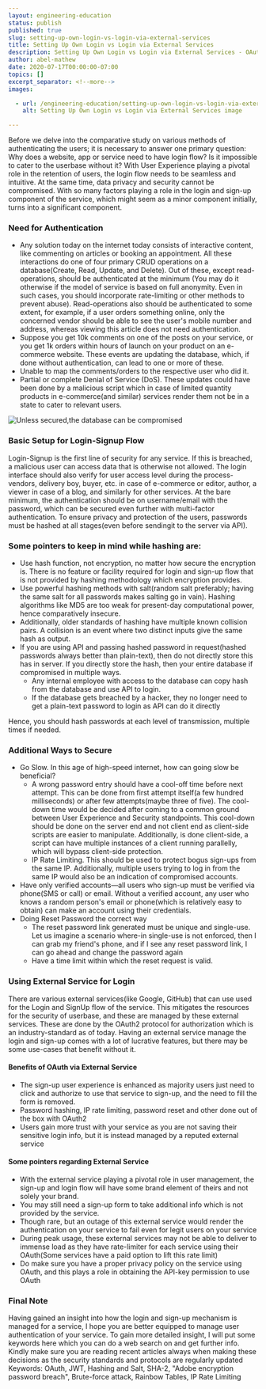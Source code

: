 ```yaml
---
layout: engineering-education
status: publish
published: true
slug: setting-up-own-login-vs-login-via-external-services
title: Setting Up Own Login vs Login via External Services
description: Setting Up Own Login vs Login via External Services - OAuth, JWT, Hashing and Salt, Brute-force attack, Rainbow Tables, IP Rate Limiting.
author: abel-mathew
date: 2020-07-17T00:00:00-07:00
topics: []
excerpt_separator: <!--more-->
images:

  - url: /engineering-education/setting-up-own-login-vs-login-via-external-services/hero.jpg
    alt: Setting Up Own Login vs Login via External Services image

---
```

Before we delve into the comparative study on various methods of authenticating the users; it is necessary to answer one primary question: Why does a website, app or service need to have login flow? Is it impossible to cater to the userbase without it? With User Experience playing a pivotal role in the retention of users, the login flow needs to be seamless and intuitive. At the same time, data privacy and security cannot be compromised. With so many factors playing a role in the login and sign-up component of the service, which might seem as a minor component initially, turns into a significant component.
<!--more-->

### Need for Authentication
* Any solution today on the internet today consists of interactive content, like commenting on articles or booking an appointment. All these interactions do one of four primary CRUD operations on a database(Create, Read, Update, and Delete). Out of these, except read-operations, should be authenticated at the minimum (You may do it otherwise if the model of service is based on full anonymity. Even in such cases, you should incorporate rate-limiting or other methods to prevent abuse). Read-operations also should be authenticated to some extent, for example, if a user orders something online, only the concerned vendor should be able to see the user's mobile number and address, whereas viewing this article does not need authentication.
* Suppose you get 10k comments on one of the posts on your service, or you get 1k orders within hours of launch on your product on an e-commerce website. These events are updating the database, which, if done without authentication, can lead to one or more of these.
* Unable to map the comments/orders to the respective user who did it.
* Partial or complete Denial of Service (DoS). These updates could have been done by a malicious script which in case of limited quantity products in e-commerce(and similar) services render them not be in a state to cater to relevant users.

![Unless secured,the database can be compromised](/engineering-education/setting-up-own-login-vs-login-via-external-services/hacker-stealing-representation.jpg)

### Basic Setup for Login-Signup Flow
 Login-Signup is the first line of security for any service. If this is breached, a malicious user can access data that is otherwise not allowed. The login interface should also verify for user access level during the process- vendors, delivery boy, buyer, etc. in case of e-commerce or editor, author, a viewer in case of a blog, and similarly for other services. At the bare minimum, the authentication should be on username/email with the password, which can be secured even further with multi-factor authentication. To ensure privacy and protection of the users, passwords must be hashed at all stages(even before sendingit to the server via API).

### Some pointers to keep in mind while hashing are:
* Use hash function, not encryption, no matter how secure the encryption is. There is no feature or facility required for login and sign-up flow that is not provided by hashing methodology which encryption provides.
* Use powerful hashing methods with salt(random salt preferably; having the same salt for all passwords makes salting go in vain). Hashing algorithms like MD5 are too weak for present-day computational power, hence comparatively insecure.
* Additionally, older standards of hashing have multiple known collision pairs. A collision is an event where two distinct inputs give the same hash as output.
* If you are using API and passing hashed password in request(hashed passwords always better than plain-text), then do not directly store this has in server. If you directly store the hash, then your entire database if compromised in multiple ways.  
  * Any internal employee with access to the database can copy hash from the database and use API to login.
  * If the database gets breached by a hacker, they no longer need to get a plain-text password to login as API can do it directly

 Hence, you should hash passwords at each level of transmission, multiple times if needed.

### Additional Ways to Secure
* Go Slow. In this age of high-speed internet, how can going slow be beneficial?
  * A wrong password entry should have a cool-off time before next attempt. This can be done from first attempt itself(a few hundred milliseconds) or after few attempts(maybe three of five). The cool-down time would be decided after coming to a common ground between User Experience and Security standpoints. This cool-down should be done on the server end and not client end as client-side scripts are easier to manipulate. Additionally, is done client-side, a script can have multiple instances of a client running parallelly, which will bypass client-side protection.
  * IP Rate Limiting. This should be used to protect bogus sign-ups from the same IP. Additionally, multiple users trying to log in from the same IP would also be an indication of compromised accounts.
* Have only verified accounts—all users who sign-up must be verified via phone(SMS or call) or email. Without a verified account, any user who knows a random person's email or phone(which is relatively easy to obtain) can make an account using their credentials.
* Doing Reset Password the correct way
  * The reset password link generated must be unique and single-use. Let us imagine a scenario where-in single-use is not enforced, then I can grab my friend's phone, and if I see any reset password link, I can go ahead and change the password again
  * Have a time limit within which the reset request is valid.

### Using External Service for Login
There are various external services(like Google, GitHub) that can use used for the Login and SignUp flow of the service. This mitigates the resources for the security of userbase, and these are managed by these external services. These are done by the OAuth2 protocol for authorization which is an industry-standard as of today. Having an external service manage the login and sign-up comes with a lot of lucrative features, but there may be some use-cases that benefit without it.

#### Benefits of OAuth via External Service
* The sign-up user experience is enhanced as majority users just need to click and authorize to use that service to sign-up, and the need to fill the form is removed.
* Password hashing, IP rate limiting, password reset and other done out of the box with OAuth2
* Users gain more trust with your service as you are not saving their sensitive login info, but it is instead managed by a reputed external service

#### Some pointers regarding External Service
* With the external service playing a pivotal role in user management, the sign-up and login flow will have some brand element of theirs and not solely your brand.
* You may still need a sign-up form to take additional info which is not provided by the service.
* Though rare, but an outage of this external service would render the authentication on your service to fail even for legit users on your service
* During peak usage, these external services may not be able to deliver to immense load as they have rate-limiter for each service using their OAuth(Some services have a paid option to lift this rate limit)
* Do make sure you have a proper privacy policy on the service using OAuth, and this plays a role in obtaining the API-key permission to use OAuth

### Final Note
Having gained an insight into how the login and sign-up mechanism is managed for a service, I hope you are better equipped to manage user authentication of your service. To gain more detailed insight, I will put some keywords here which you can do a web search on and get further info. Kindly make sure you are reading recent articles always when making these decisions as the security standards and protocols are regularly updated
Keywords: OAuth, JWT, Hashing and Salt, SHA-2, "Adobe encryption password breach", Brute-force attack, Rainbow Tables, IP Rate Limiting
